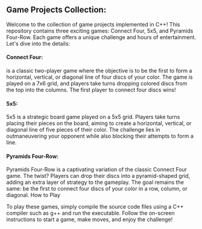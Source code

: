 ## Game Projects Collection:

Welcome to the collection of game projects implemented in C++! This repository contains three exciting games: Connect Four, 5x5, and Pyramids Four-Row. Each game offers a unique challenge and hours of entertainment. Let's dive into the details:

#### Connect Four:

is a classic two-player game where the objective is to be the first to form a horizontal, vertical, or diagonal line of four discs of your color. The game is played on a 7x6 grid, and players take turns dropping colored discs from the top into the columns. The first player to connect four discs wins!

#### 5x5:

5x5 is a strategic board game played on a 5x5 grid. Players take turns placing their pieces on the board, aiming to create a horizontal, vertical, or diagonal line of five pieces of their color. The challenge lies in outmaneuvering your opponent while also blocking their attempts to form a line.

#### Pyramids Four-Row:

Pyramids Four-Row is a captivating variation of the classic Connect Four game. The twist? Players can drop their discs into a pyramid-shaped grid, adding an extra layer of strategy to the gameplay. The goal remains the same: be the first to connect four discs of your color in a row, column, or diagonal.
How to Play

To play these games, simply compile the source code files using a C++ compiler such as g++ and run the executable. Follow the on-screen instructions to start a game, make moves, and enjoy the challenge!
